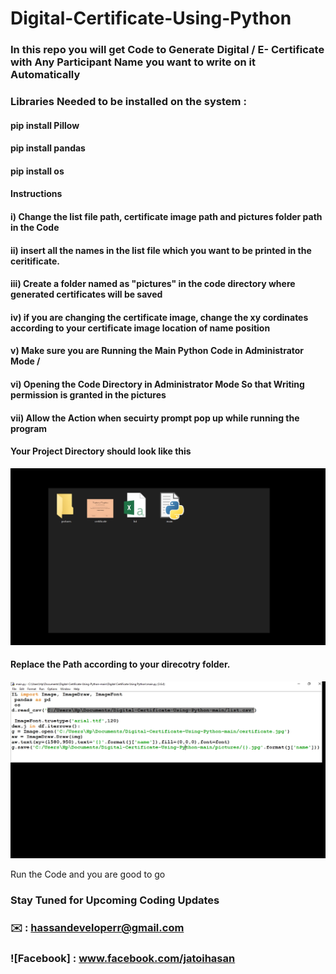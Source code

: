 # Digital-Certificate-Using-Python 

### In this repo you will get Code to Generate Digital /  E- Certificate with Any Participant Name you want to write on it Automatically
### Libraries Needed to be installed on the system : 
#### pip install Pillow
#### pip install pandas
#### pip install os

#### Instructions 

#### i) Change the list file path, certificate image path and pictures folder path in the Code 
#### ii) insert all the names in the list file which you want to be printed in the ceritificate.
#### iii) Create a folder named as "pictures" in the code directory where generated certificates will be saved
#### iv) if you are changing the certificate image, change the xy cordinates according to your certificate image location of name position

#### v) Make sure you are Running the Main Python Code in Administrator Mode / 
#### vi) Opening the Code Directory in Administrator Mode So that Writing permission is granted in the pictures  
#### vii) Allow the Action when secuirty prompt pop up while running the program

#### Your Project Directory should look like this 
![alt text](https://github.com/alijatoi/Digital-Certificate-Using-Python/blob/main/project%20digital.jpg)


#### Replace the Path according to your direcotry folder.


![alt text](https://github.com/alijatoi/Digital-Certificate-Using-Python/blob/main/ss%202.jpg)


Run the Code and you are good to go



### Stay Tuned for Upcoming Coding Updates
### ✉️ : hassandeveloperr@gmail.com
### ![Facebook] : www.facebook.com/jatoihasan
